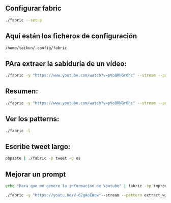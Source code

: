 ## Configurar fabric
```bash
./fabric --setup
```

## Aquí están los ficheros de configuración
```bash
/home/taikun/.config/fabric
```

## PAra extraer la sabíduria de un vídeo:
```bash
./fabric -y "https://www.youtube.com/watch?v=pVo8RNGr0hc" --stream --pattern extract_wisdom -g es
```

## Resumen:
```bash
./fabric -y "https://www.youtube.com/watch?v=pVo8RNGr0hc" --stream --pattern summarize -g es
```

## Ver los patterns:
```bash
./fabric -l
```

## Escribe tweet largo:
```bash
pbpaste | ./fabric -p tweet -g es
```

## Mejorar un prompt
```bash
echo "Para que me genere la información de Youtube" | fabric -sp improve_prompt
```

```bash
./fabric -y "https://youtu.be/V-62gAoEWqw"--stream --pattern extract_wisdom -g es
```